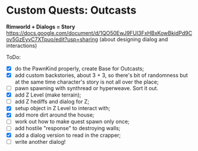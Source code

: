 # Custom Quests: Outcasts
**Rimworld + Dialogs = Story**
<br>https://docs.google.com/document/d/1QO50EwJ9FUI3FxHBxKowBkidPd9Cov5GzEyvC7XTpuo/edit?usp=sharing (about designing dialog and interactions)

ToDo:
- [x] do the PawnKind properly, create Base for Outcasts;
- [x] add custom backstories, about 3 + 3, so there's bit of randomness but at the same time character's story is not all over the place;
- [ ] pawn spawning with synthread or hyperweave. Sort it out.
- [x] add Z Level (make terrain);
- [ ] add Z hediffs and dialog for Z;
- [x] setup object in Z Level to interact with;
- [x] add more dirt around the house;
- [ ] work out how to make quest spawn only once;
- [ ] add hostile "response" to destroying walls;
- [x] add a dialog version to read in the crapper;
- [ ] write another dialog!
